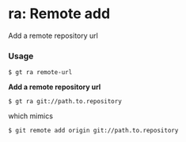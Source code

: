 # ra: Remote add

Add a remote repository url

### Usage

```
$ gt ra remote-url
```

__Add a remote repository url__

```
$ gt ra git://path.to.repository
```

which mimics

```
$ git remote add origin git://path.to.repository
```
